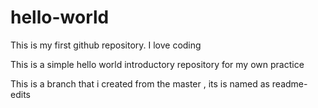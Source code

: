 # hello-world
This is my first github repository. 
I love coding

This is a simple hello world introductory repository for my own practice

This is a branch that i created from the master , its is named as readme-edits
